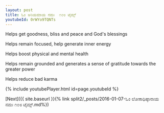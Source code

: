 ```yaml
---
layout: post
title: ಓಂ ಅನಿಯಮಾಯ ನಮಃ  ೧೦೮ ಟೈಮ್ಸ್
youtubeId: 0rWYo9TQNTs
---
```

 
 
Helps get goodness, bliss and peace and God's blessings
 
Helps remain focused, help generate inner energy 
 
Helps boost physical and mental health 
 
Helps remain grounded and generates a sense of gratitude towards the greater power 
 
Helps reduce bad karma
 
 
 
 


{% include youtubePlayer.html id=page.youtubeId %}
 
[Next]({{ site.baseurl }}{% link  split2/_posts/2016-01-07-ಓಂ ಲೋಕಾಧಿಷ್ಠಾನಾಯ ನಮಃ ೧೦೮ ಟೈಮ್ಸ್.md%})
 
